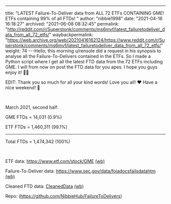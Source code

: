 ---
title: "LATEST Failure-To-Deliver data from ALL 72 ETFs CONTAINING GME! ETFs containing 99% of all FTDs! "
author: "nibbie1998"
date: "2021-04-16 16:18:27"
archived: "2021-06-08 08:32:45"
permalink: "http://reddit.com/r/Superstonk/comments/ms6mvf/latest_failuretodeliver_data_from_all_72_etfs/"
waybackpermalink: "https://web.archive.org/web/20210416162124/https://www.reddit.com/r/Superstonk/comments/ms6mvf/latest_failuretodeliver_data_from_all_72_etfs/"
weight: 74
---Hello, this morning u/rensole did a request in his synopsis to analyse all the Failure-To-Delivers contained in the ETFs. So I made a Python script where I get all the latest FTD data from the 72 ETFs including GME. I will from now on post the FTD data for you apes. I hope you guys enjoy it! 🦍🦍


EDIT: Thank you so much for all your kind words! Love you all! ❤ Have a nice weekend! 🍻


​


March 2021, second half:


GME FTDs = 14,031 (0.9%)


ETF FTDs = 1,460,311 (99.1%)


--------------------------------------------


Total FTDs = 1,474,342 (100%)


​


ETF data: <https://www.etf.com/stock/GME> [(wb)](https://web.archive.org/web/20210406004420/https://www.etf.com/stock/GME)


Failure-To-Deliver data: <https://www.sec.gov/data/foiadocsfailsdatahtm> [(wb)](https://web.archive.org/web/20210421165900/https://www.sec.gov/data/foiadocsfailsdatahtm)


Cleaned FTD data: [CleanedData](https://github.com/NibbieHub/FailureToDelivers/blob/main/data/cleaned/GMEandETFsLast.csv) [(wb)](https://web.archive.org/web/20210416213311/https://github.com/NibbieHub/FailureToDelivers/blob/main/data/cleaned/GMEandETFsLast.csv)


Repo: 
(https://github.com/NibbieHub/FailureToDelivers)

